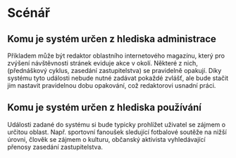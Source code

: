 ﻿# Scénář

## Komu je systém určen z hlediska administrace
Příkladem může být redaktor oblastního internetového magazínu, který pro zvýšení návštěvnosti stránek eviduje akce v okolí. Některé z nich, (přednáškový cyklus, zasedání zastupitelstva) se pravidelně opakují. Díky systému tyto události nebude nutné zadávat pokaždé zvlášť, ale bude stačit jim nastavit pravidelnou dobu opakování, což redaktorovi usnadní práci.

## Komu je systém určen z hlediska používání
Události zadané do systému si bude typicky prohlížet uživatel se zájmem o určitou oblast. Např. sportovní fanoušek sledující fotbalové soutěže na nižší úrovni, člověk se zájmem o kulturu, občanský aktivista vyhledávající přenosy zasedání zastupitelstva.
